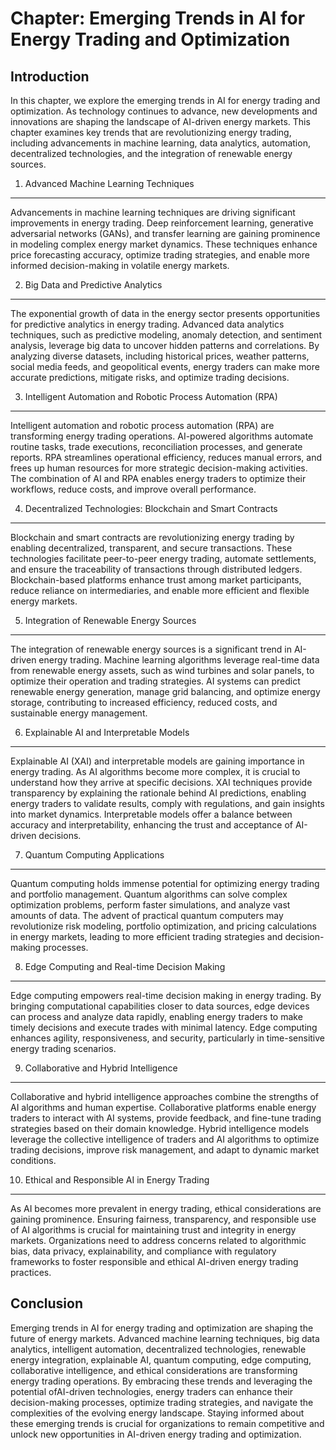 Chapter: Emerging Trends in AI for Energy Trading and Optimization
==================================================================

Introduction
------------

In this chapter, we explore the emerging trends in AI for energy trading and optimization. As technology continues to advance, new developments and innovations are shaping the landscape of AI-driven energy markets. This chapter examines key trends that are revolutionizing energy trading, including advancements in machine learning, data analytics, automation, decentralized technologies, and the integration of renewable energy sources.

1. Advanced Machine Learning Techniques
---------------------------------------

Advancements in machine learning techniques are driving significant improvements in energy trading. Deep reinforcement learning, generative adversarial networks (GANs), and transfer learning are gaining prominence in modeling complex energy market dynamics. These techniques enhance price forecasting accuracy, optimize trading strategies, and enable more informed decision-making in volatile energy markets.

2. Big Data and Predictive Analytics
------------------------------------

The exponential growth of data in the energy sector presents opportunities for predictive analytics in energy trading. Advanced data analytics techniques, such as predictive modeling, anomaly detection, and sentiment analysis, leverage big data to uncover hidden patterns and correlations. By analyzing diverse datasets, including historical prices, weather patterns, social media feeds, and geopolitical events, energy traders can make more accurate predictions, mitigate risks, and optimize trading decisions.

3. Intelligent Automation and Robotic Process Automation (RPA)
--------------------------------------------------------------

Intelligent automation and robotic process automation (RPA) are transforming energy trading operations. AI-powered algorithms automate routine tasks, trade executions, reconciliation processes, and generate reports. RPA streamlines operational efficiency, reduces manual errors, and frees up human resources for more strategic decision-making activities. The combination of AI and RPA enables energy traders to optimize their workflows, reduce costs, and improve overall performance.

4. Decentralized Technologies: Blockchain and Smart Contracts
-------------------------------------------------------------

Blockchain and smart contracts are revolutionizing energy trading by enabling decentralized, transparent, and secure transactions. These technologies facilitate peer-to-peer energy trading, automate settlements, and ensure the traceability of transactions through distributed ledgers. Blockchain-based platforms enhance trust among market participants, reduce reliance on intermediaries, and enable more efficient and flexible energy markets.

5. Integration of Renewable Energy Sources
------------------------------------------

The integration of renewable energy sources is a significant trend in AI-driven energy trading. Machine learning algorithms leverage real-time data from renewable energy assets, such as wind turbines and solar panels, to optimize their operation and trading strategies. AI systems can predict renewable energy generation, manage grid balancing, and optimize energy storage, contributing to increased efficiency, reduced costs, and sustainable energy management.

6. Explainable AI and Interpretable Models
------------------------------------------

Explainable AI (XAI) and interpretable models are gaining importance in energy trading. As AI algorithms become more complex, it is crucial to understand how they arrive at specific decisions. XAI techniques provide transparency by explaining the rationale behind AI predictions, enabling energy traders to validate results, comply with regulations, and gain insights into market dynamics. Interpretable models offer a balance between accuracy and interpretability, enhancing the trust and acceptance of AI-driven decisions.

7. Quantum Computing Applications
---------------------------------

Quantum computing holds immense potential for optimizing energy trading and portfolio management. Quantum algorithms can solve complex optimization problems, perform faster simulations, and analyze vast amounts of data. The advent of practical quantum computers may revolutionize risk modeling, portfolio optimization, and pricing calculations in energy markets, leading to more efficient trading strategies and decision-making processes.

8. Edge Computing and Real-time Decision Making
-----------------------------------------------

Edge computing empowers real-time decision making in energy trading. By bringing computational capabilities closer to data sources, edge devices can process and analyze data rapidly, enabling energy traders to make timely decisions and execute trades with minimal latency. Edge computing enhances agility, responsiveness, and security, particularly in time-sensitive energy trading scenarios.

9. Collaborative and Hybrid Intelligence
----------------------------------------

Collaborative and hybrid intelligence approaches combine the strengths of AI algorithms and human expertise. Collaborative platforms enable energy traders to interact with AI systems, provide feedback, and fine-tune trading strategies based on their domain knowledge. Hybrid intelligence models leverage the collective intelligence of traders and AI algorithms to optimize trading decisions, improve risk management, and adapt to dynamic market conditions.

10. Ethical and Responsible AI in Energy Trading
------------------------------------------------

As AI becomes more prevalent in energy trading, ethical considerations are gaining prominence. Ensuring fairness, transparency, and responsible use of AI algorithms is crucial for maintaining trust and integrity in energy markets. Organizations need to address concerns related to algorithmic bias, data privacy, explainability, and compliance with regulatory frameworks to foster responsible and ethical AI-driven energy trading practices.

Conclusion
----------

Emerging trends in AI for energy trading and optimization are shaping the future of energy markets. Advanced machine learning techniques, big data analytics, intelligent automation, decentralized technologies, renewable energy integration, explainable AI, quantum computing, edge computing, collaborative intelligence, and ethical considerations are transforming energy trading operations. By embracing these trends and leveraging the potential ofAI-driven technologies, energy traders can enhance their decision-making processes, optimize trading strategies, and navigate the complexities of the evolving energy landscape. Staying informed about these emerging trends is crucial for organizations to remain competitive and unlock new opportunities in AI-driven energy trading and optimization.
